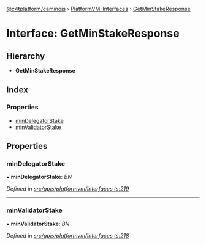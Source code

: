 [@c4tplatform/caminojs](../api.md) › [PlatformVM-Interfaces](../modules/platformvm_interfaces.md) › [GetMinStakeResponse](platformvm_interfaces.getminstakeresponse.md)

# Interface: GetMinStakeResponse

## Hierarchy

* **GetMinStakeResponse**

## Index

### Properties

* [minDelegatorStake](platformvm_interfaces.getminstakeresponse.md#mindelegatorstake)
* [minValidatorStake](platformvm_interfaces.getminstakeresponse.md#minvalidatorstake)

## Properties

###  minDelegatorStake

• **minDelegatorStake**: *BN*

*Defined in [src/apis/platformvm/interfaces.ts:219](https://github.com/chain4travel/caminojs/blob/8077d740/src/apis/platformvm/interfaces.ts#L219)*

___

###  minValidatorStake

• **minValidatorStake**: *BN*

*Defined in [src/apis/platformvm/interfaces.ts:218](https://github.com/chain4travel/caminojs/blob/8077d740/src/apis/platformvm/interfaces.ts#L218)*

